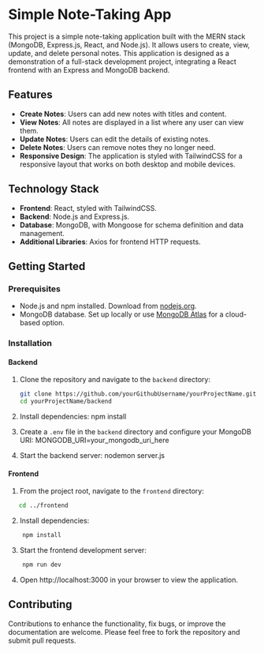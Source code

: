 # Simple Note-Taking App

This project is a simple note-taking application built with the MERN stack (MongoDB, Express.js, React, and Node.js). It allows users to create, view, update, and delete personal notes. This application is designed as a demonstration of a full-stack development project, integrating a React frontend with an Express and MongoDB backend.

## Features

- **Create Notes**: Users can add new notes with titles and content.
- **View Notes**: All notes are displayed in a list where any user can view them.
- **Update Notes**: Users can edit the details of existing notes.
- **Delete Notes**: Users can remove notes they no longer need.
- **Responsive Design**: The application is styled with TailwindCSS for a responsive layout that works on both desktop and mobile devices.

## Technology Stack

- **Frontend**: React, styled with TailwindCSS.
- **Backend**: Node.js and Express.js.
- **Database**: MongoDB, with Mongoose for schema definition and data management.
- **Additional Libraries**: Axios for frontend HTTP requests.

## Getting Started

### Prerequisites

- Node.js and npm installed. Download from [nodejs.org](https://nodejs.org/).
- MongoDB database. Set up locally or use [MongoDB Atlas](https://www.mongodb.com/cloud/atlas) for a cloud-based option.

### Installation

#### Backend

1. Clone the repository and navigate to the `backend` directory:
   ```bash
   git clone https://github.com/yourGithubUsername/yourProjectName.git
   cd yourProjectName/backend

2. Install dependencies:
    npm install

3. Create a `.env` file in the `backend` directory and configure your MongoDB URI:
    MONGODB_URI=your_mongodb_uri_here

4. Start the backend server:
    nodemon server.js



#### Frontend

1. From the project root, navigate to the `frontend` directory:
 ```bash
    cd ../frontend
  ``` 

2. Install dependencies:    
```bash
    npm install
``` 

3. Start the frontend development server:
```bash
    npm run dev
```
4. Open http://localhost:3000 in your browser to view the application.

## Contributing

Contributions to enhance the functionality, fix bugs, or improve the documentation are welcome. Please feel free to fork the repository and submit pull requests.


